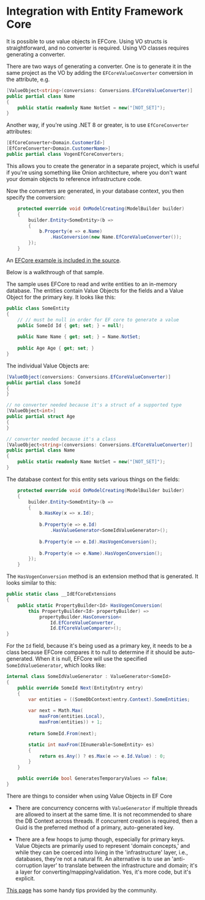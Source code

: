 # Integration with Entity Framework Core

It is possible to use value objects in EFCore.
Using VO structs is straightforward, and no converter is required.
Using VO classes requires generating a converter.

There are two ways of generating a converter. One is to generate it in the same project as the VO by adding the `EFCoreValueConverter` conversion in the attribute, e.g.

```c#
[ValueObject<string>(conversions: Conversions.EfCoreValueConverter)]
public partial class Name
{
    public static readonly Name NotSet = new("[NOT_SET]");
}
```

Another way, if you're using .NET 8 or greater, is to use `EfCoreConverter` attributes:

```c#
[EfCoreConverter<Domain.CustomerId>]
[EfCoreConverter<Domain.CustomerName>]
public partial class VogenEfCoreConverters;
```

This allows you to create the generator in a separate project,
which is useful if you're using something like Onion architecture,
where you don't want your domain objects to reference infrastructure code.

Now the converters are generated, in your database context, you then specify the conversion:

```c#
    protected override void OnModelCreating(ModelBuilder builder)
    {
        builder.Entity<SomeEntity>(b =>
        {
            b.Property(e => e.Name)
                .HasConversion(new Name.EfCoreValueConverter());
        });
    }
```


An [EFCore example is included in the source](https://github.com/SteveDunn/Vogen/tree/main/samples/Vogen.Examples/SerializationAndConversion/EFCore).

Below is a walkthrough of that sample.

The sample uses EFCore to read and write entities to an in-memory database.
The entities contain Value Objects for the fields and a Value Object for the primary key.
It looks like this:

```c#
public class SomeEntity
{
    // // must be null in order for EF core to generate a value
    public SomeId Id { get; set; } = null!; 
    
    public Name Name { get; set; } = Name.NotSet;
    
    public Age Age { get; set; }
}
```

The individual Value Objects are:

```c#
[ValueObject(conversions: Conversions.EfCoreValueConverter)]
public partial class SomeId
{
}

// no converter needed because it's a struct of a supported type
[ValueObject<int>]
public partial struct Age
{
}

// converter needed because it's a class
[ValueObject<string>(conversions: Conversions.EfCoreValueConverter)]
public partial class Name
{
    public static readonly Name NotSet = new("[NOT_SET]");
}
```

The database context for this entity sets various things on the fields:

```c#
    protected override void OnModelCreating(ModelBuilder builder)
    {
        builder.Entity<SomeEntity>(b =>
        {
            b.HasKey(x => x.Id);
            
            b.Property(e => e.Id)
                .HasValueGenerator<SomeIdValueGenerator>();
            
            b.Property(e => e.Id).HasVogenConversion();
            
            b.Property(e => e.Name).HasVogenConversion();
        });
    }
```

The `HasVogenConversion` method is an extension method that is generated. It looks similar to this:
```C#
public static class __IdEfCoreExtensions 
{
    public static PropertyBuilder<Id> HasVogenConversion(
        this PropertyBuilder<Id> propertyBuilder) =>
            propertyBuilder.HasConversion<
                Id.EfCoreValueConverter, 
                Id.EfCoreValueComparer>();
}
```

For the `Id` field, because it's being used as a primary key, it needs to be a class because EFCore compares it to null to determine if it should be auto-generated. When it is null, EFCore will use the specified `SomeIdValueGenerator`, which looks like:



```c#
internal class SomeIdValueGenerator : ValueGenerator<SomeId>
{
    public override SomeId Next(EntityEntry entry)
    {
        var entities = ((SomeDbContext)entry.Context).SomeEntities;
        
        var next = Math.Max(
            maxFrom(entities.Local), 
            maxFrom(entities)) + 1;
        
        return SomeId.From(next);

        static int maxFrom(IEnumerable<SomeEntity> es)
        {
            return es.Any() ? es.Max(e => e.Id.Value) : 0;
        }
    }

    public override bool GeneratesTemporaryValues => false;
}
```

There are things to consider when using Value Objects in EF Core

* There are concurrency concerns with `ValueGenerator` if multiple threads are allowed to insert at the same time. 
It is not recommended to share the DB Context across threads.
  If concurrent creation is required, then a Guid is the preferred method of a primary, auto-generated key.

* There are a few hoops to jump though, especially for primary keys.
  Value Objects are primarily used to represent 'domain concepts,'
  and while they can be coerced into living in the 'infrastructure' layer, i.e., databases, they're not a natural fit.
 An alternative is to use an 'anti-corruption layer' to translate between the infrastructure and domain;
  it's a layer for converting/mapping/validation. 
Yes, it's more code, but it's explicit.
  
<note title="Users' tips">
<a href="efcore-tips.md" summary="Handy tips for working with EF Core">This page</a> has some handy tips provided by the community.

</note>